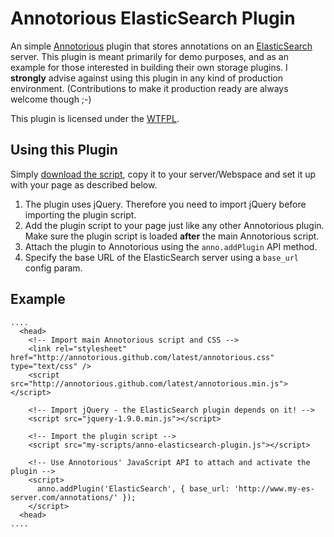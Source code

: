 # Annotorious ElasticSearch Plugin

An simple [Annotorious](http://github.com/annotorious/annotorious) plugin that stores annotations on an 
[ElasticSearch](http://www.elasticsearch.org/) server. This plugin is meant primarily for demo purposes, and
as an example for those interested in building their own storage plugins. I __strongly__ advise against using 
this plugin in any kind of production environment. (Contributions to make it production ready are always 
welcome though ;-)

This plugin is licensed under the [WTFPL](http://en.wikipedia.org/wiki/WTFPL).

## Using this Plugin

Simply [download the script](https://raw.github.com/annotorious/annotorious-elasticsearch-plugin/master/anno-elasticsearch-plugin.js),
copy it to your server/Webspace and set it up with your page as described below.

1. The plugin uses jQuery. Therefore you need to import jQuery before importing the plugin script.
2. Add the plugin script to your page just like any other Annotorious plugin. Make sure the plugin script is
   loaded __after__ the main Annotorious script.
3. Attach the plugin to Annotorious using the ``anno.addPlugin`` API method.
4. Specify the base URL of the ElasticSearch server using a ``base_url`` config param.

## Example

    ....
      <head>
        <!-- Import main Annotorious script and CSS -->
        <link rel="stylesheet" href="http://annotorious.github.com/latest/annotorious.css" type="text/css" />
        <script src="http://annotorious.github.com/latest/annotorious.min.js"></script>
        
        <!-- Import jQuery - the ElasticSearch plugin depends on it! -->
        <script src="jquery-1.9.0.min.js"></script>
        
        <!-- Import the plugin script -->
        <script src="my-scripts/anno-elasticsearch-plugin.js"></script>
        
        <!-- Use Annotorious' JavaScript API to attach and activate the plugin -->
        <script>
          anno.addPlugin('ElasticSearch', { base_url: 'http://www.my-es-server.com/annotations/' });
        </script>
      <head>
    ....
    

